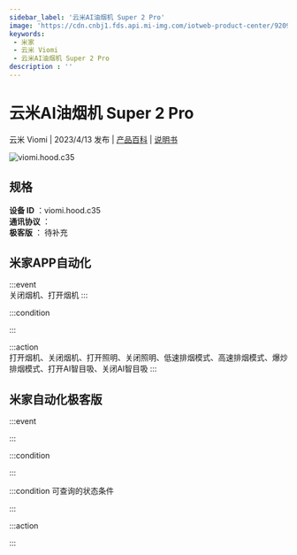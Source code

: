 ```yaml
---
sidebar_label: '云米AI油烟机 Super 2 Pro'
image: 'https://cdn.cnbj1.fds.api.mi-img.com/iotweb-product-center/92096b9a6deb61abe1b2bb1782cbcbaa_1679903087338.png?GalaxyAccessKeyId=AKVGLQWBOVIRQ3XLEW&Expires=9223372036854775807&Signature=iFsQdEY6+GHFjXt3NptKsxffF4s='
keywords: 
 - 米家
 - 云米 Viomi
 - 云米AI油烟机 Super 2 Pro
description : ''
---
```

# 云米AI油烟机 Super 2 Pro

云米 Viomi | 2023/4/13 发布 | [产品百科](https://home.mi.com/webapp/content/baike/product/index.html?model=viomi.hood.c35/) | [说明书](https://home.mi.com/views/introduction.html?model=viomi.hood.c35&region=cn)

![viomi.hood.c35](https://cdn.cnbj1.fds.api.mi-img.com/iotweb-product-center/92096b9a6deb61abe1b2bb1782cbcbaa_1679903087338.png?GalaxyAccessKeyId=AKVGLQWBOVIRQ3XLEW&Expires=9223372036854775807&Signature=iFsQdEY6+GHFjXt3NptKsxffF4s=)

## 规格  
> 
**设备 ID** ：viomi.hood.c35  
**通讯协议** ：  
**极客版**  ： 待补充 


## 米家APP自动化  

:::event  
关闭烟机、打开烟机
:::

:::condition  

:::

:::action   
打开烟机、关闭烟机、打开照明、关闭照明、低速排烟模式、高速排烟模式、爆炒排烟模式、打开AI智目吸、关闭AI智目吸
:::

## 米家自动化极客版  

:::event  

:::

:::condition  

:::

:::condition 可查询的状态条件  

:::

:::action  

:::

        
